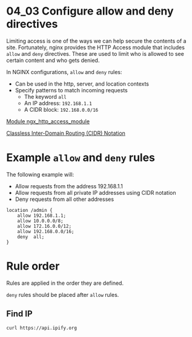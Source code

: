 # 04_03 Configure allow and deny directives

Limiting access is one of the ways we can help secure the contents of a site.  Fortunately, nginx provides the HTTP Access module that includes `allow` and `deny` directives. These are used to limit who is allowed to see certain content and who gets denied.

In NGINX configurations, `allow` and `deny` rules:
 - Can be used in the http, server, and location contexts
 - Specify patterns to match incoming requests
    - The keyword `all`
    - An IP address: `192.168.1.1`
    - A CIDR block: `192.168.0.0/16`

[Module ngx_http_access_module](https://nginx.org/en/docs/http/ngx_http_access_module.html)

[Classless Inter-Domain Routing (CIDR) Notation](https://en.wikipedia.org/wiki/Classless_Inter-Domain_Routing)

# Example `allow` and `deny` rules

The following example will:
- Allow requests from the address 192.168.1.1
- Allow requests from all private IP addresses using CIDR notation
- Deny requests from all other addresses

```
location /admin {
	allow 192.168.1.1;
	allow 10.0.0.0/8;
	allow 172.16.0.0/12;
	allow 192.168.0.0/16;
	deny  all;
}
```

# Rule order
Rules are applied in the order they are defined.

`deny` rules should be placed after `allow` rules.

## Find IP
```
curl https://api.ipify.org
```

